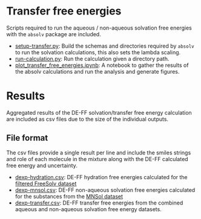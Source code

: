 # Transfer free energies

Scripts required to run the aqueous / non-aqueous solvation free energies with the `absolv` package are included.

- [setup-transfer.py](setup-transfer.py): Build the schemas and directories required by `absolv` to run the solvation calculations, this also sets the lambda scaling.
- [run-calculation.py](run-calculation.py): Run the calculation given a directory path.
- [plot_transfer_free_energies.ipynb](plot_transfer_free_energies.ipynb): A notebook to gather the results of the absolv calculations and run the analysis and generate figures.

# Results
Aggregated results of the DE-FF solvation/transfer free energy calculation are included as csv files due to the size of the individual outputs.

## File format

The csv files provide a single result per line and include the smiles strings and role of each molecule in the mixture along with the DE-FF calculated free energy and uncertainty.
- [dexp-hydration.csv](dexp-hydration.csv): DE-FF hydration free energies calculated for the [filtered FreeSolv dataset](../../../data-set-curation/physical-property/physical-data-sets/fsolv-filtered.json)
- [dexp-mnsol.csv](dexp-mnsol.csv): DE-FF non-aqueous solvation free energies calculated for the substances from the [MNSol dataset](../../../data-set-curation/physical-property/physical-data-sets/filtered-mnsol.txt)
- [dexp-transfer.csv](dexp-transfer.csv): DE-FF transfer free energies from the combined aqueous and non-aqueous solvation free energy datasets.